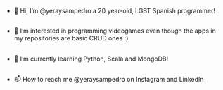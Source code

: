 - 👋 Hi, I’m @yeraysampedro a 20 year-old, LGBT Spanish programmer!
##
- 👀 I’m interested in programming videogames even though the apps in my repositories are basic CRUD ones :)
##
- 🌱 I’m currently learning Python, Scala and MongoDB!
##
- 📫 How to reach me @yeraysampedro on Instagram and LinkedIn

